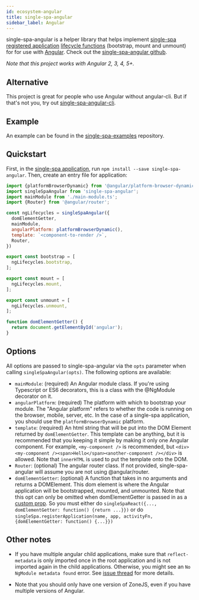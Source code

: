 ```yaml
---
id: ecosystem-angular
title: single-spa-angular
sidebar_label: Angular
---
```


single-spa-angular is a helper library that helps implement [single-spa registered application](single-spa-config.md#registering-applications) [lifecycle functions](building-applications.md#registered-application-lifecycle) (bootstrap, mount and unmount) for for use with [Angular](https://angular.io/). Check out the [single-spa-angular github](https://github.com/CanopyTax/single-spa-angular).

*Note that this project works with Angular 2, 3, 4, 5+.*

## Alternative

This project is great for people who use Angular without angular-cli. But if that's not you, try out [single-spa-angular-cli](https://github.com/PlaceMe-SAS/single-spa-angular-cli).

## Example

An example can be found in the [single-spa-examples](https://github.com/CanopyTax/single-spa-examples/tree/master/src/angular) repository.

## Quickstart

First, in the [single-spa application](https://github.com/CanopyTax/single-spa/blob/master/docs/applications.md#registered-applications), run `npm install --save single-spa-angular`. Then, create an entry file for application:

```js
import {platformBrowserDynamic} from '@angular/platform-browser-dynamic';
import singleSpaAngular from 'single-spa-angular';
import mainModule from './main-module.ts';
import {Router} from '@angular/router';

const ngLifecycles = singleSpaAngular({
  domElementGetter,
  mainModule,
  angularPlatform: platformBrowserDynamic(),
  template: `<component-to-render />`,
  Router,
})

export const bootstrap = [
  ngLifecycles.bootstrap,
];

export const mount = [
  ngLifecycles.mount,
];

export const unmount = [
  ngLifecycles.unmount,
];

function domElementGetter() {
  return document.getElementById('angular');
}
```

## Options

All options are passed to single-spa-angular via the `opts` parameter when calling `singleSpaAngular(opts)`. The following options are available:

- `mainModule`: (required) An Angular module class. If you're using Typescript or ES6 decorators, this is a class with the @NgModule decorator on it.
- `angularPlatform`: (required) The platform with which to bootstrap your module. The "Angular platform" refers to whether the code is running on the browser, mobile, server, etc. In the case of a single-spa application, you should use the `platformBrowserDynamic` platform.
- `template`: (required) An html string that will be put into the DOM Element returned by `domElementGetter`. This template can be anything, but it is recommended that you keeping it simple by making it only one Angular component. For example, `<my-component />` is recommended, but `<div><my-component /><span>Hello</span><another-component /></div>` is allowed. Note that `innerHTML` is used to put the template onto the DOM.
- `Router`: (optional) The angular router class. If not provided, single-spa-angular will assume you are not using @angular/router.
- `domElementGetter`: (optional) A function that takes in no arguments and returns a DOMElement. This dom element is where the Angular application will be bootstrapped, mounted, and unmounted.
    Note that this opt can only be omitted when domElementGetter is passed in as a [custom prop](https://github.com/CanopyTax/single-spa/blob/master/docs/applications.md#custom-props). So you must either
    do `singleSpaReact({..., domElementGetter: function() {return ...}})` or do `singleSpa.registerApplication(name, app, activityFn, {domElementGetter: function() {...}})`

## Other notes

- If you have multiple angular child applications, make sure that `reflect-metadata` is only imported once in the root application and is not imported again in the child applications. Otherwise, you might see an `No NgModule metadata found` error. See [issue thread](https://github.com/CanopyTax/single-spa-angular/issues/2#issuecomment-347864894) for more details.

- Note that you should only have one version of ZoneJS, even if you have multiple versions of Angular.
